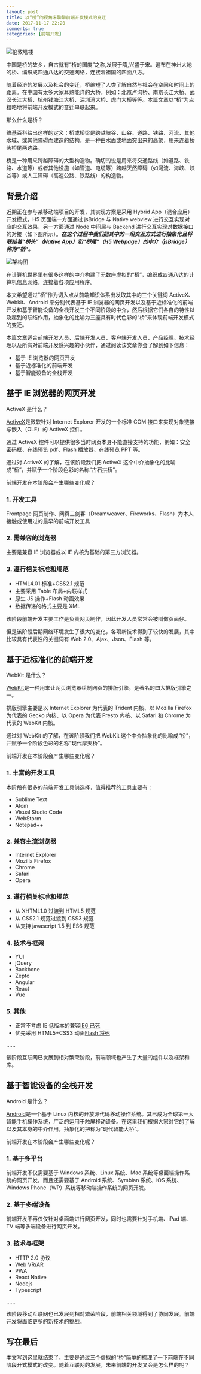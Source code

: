 ```yaml
---
layout: post
title: 以“桥”的视角来聊聊前端开发模式的变迁
date: 2017-11-17 22:20
comments: true
categories: [前端开发]
---
```


![伦敦塔楼](/images/uploads/36c76caeee6e4ca01d7c6eb51a2cdd92.jpg)

中国是桥的故乡，自古就有“桥的国度”之称,发展于隋,兴盛于宋。遍布在神州大地的桥、编织成四通八达的交通网络，连接着祖国的四面八方。

随着经济的发展以及社会的变迁，桥缩短了人类了解自然与社会在空间和时间上的距离。在中国有太多大家耳熟能详的大桥，例如：北京卢沟桥、南京长江大桥、武汉长江大桥、杭州钱塘江大桥、深圳湾大桥、虎门大桥等等。本篇文章以“桥”为点粗略地将前端开发模式的变迁串联起来。

那么什么是桥？

维基百科给出这样的定义：桥或桥梁是跨越峡谷、山谷、道路、铁路、河流、其他水域、或其他障碍而建造的结构，是一种由水面或地面突出来的高架，用来连着桥头桥尾两边路。

桥是一种用来跨越障碍的大型构造物。确切的说是用来将交通路线（如道路、铁路、水道等）或者其他设施（如管道、电缆等）跨越天然障碍（如河流、海峡、峡谷等）或人工障碍（高速公路、铁路线）的构造物。

## 背景介绍

近期正在参与某移动端项目的开发，其实现方案是采用 Hybrid App（混合应用）开发模式，H5 页面端一方面通过 jsBridge 与 Native webview 进行交互实现对应的交互效果，另一方面通过 Node 中间层与 Backend 进行交互实现对数据接口的对接（如下图所示）。**_在这个过程中我们把其中的一段交互方式进行抽象化且将联结着“桥头”（Native App）和“桥尾”（H5 Webpage）的中介（jsBridge）称为“桥”。_**

![架构图](/assets/pic/sample.ppt.001.png)

<!--more-->

在计算机世界里有很多这样的中介构建了无数座虚拟的“桥”，编织成四通八达的计算机信息网络，连接着各项应用程序。

本文希望通过“桥”作为切入点从前端知识体系出发取其中的三个关键词 ActiveX、Webkit、Android 来分别代表基于 IE 浏览器的网页开发以及基于近标准化的前端开发和基于智能设备的全栈开发三个不同阶段的中介，然后根据它们各自的特性以及起到的联结作用，抽象化的比喻为三座具有时代色彩的“桥”来体现前端开发模式的变迁。

本篇文章适合前端开发人员、后端开发人员、客户端开发人员、产品经理、技术经理以及所有对前端开发感兴趣的小伙伴，通过阅读该文章你会了解到如下信息：

- 基于 IE 浏览器的网页开发
- 基于近标准化的前端开发
- 基于智能设备的全栈开发

## 基于 IE 浏览器的网页开发

ActiveX 是什么？

[ActiveX](https://zh.wikipedia.org/wiki/ActiveX)是微软针对 Internet Explorer 开发的一个标准 COM 接口来实现对象链接与嵌入（OLE）的 ActiveX 控件。

通过 ActiveX 控件可以提供很多当时网页本身不能直接支持的功能，例如：安全密码框、在线预览 pdf、Flash 播放器、在线预览 PPT 等。

通过对 ActiveX 的了解，在该阶段我们把 ActiveX 这个中介抽象化的比喻成“桥”，并赋予一个阶段色彩的名称“古石拱桥”。

前端开发在本阶段会产生哪些变化呢？

### 1. 开发工具

Frontpage 网页制作、网页三剑客（Dreamweaver、Fireworks、Flash）为本人接触或使用过的最早的前端开发工具

### 2. 需兼容的浏览器

主要是兼容 IE 浏览器或以 IE 内核为基础的第三方浏览器。

### 3. 遵行相关标准和规范

- HTML4.01 标准+CSS2.1 规范
- 主要采用 Table 布局+内联样式
- 原生 JS 操作+Flash 动画效果
- 数据传递的格式主要是 XML

该阶段前端开发主要工作是负责网页制作，因此开发人员常常会被叫做页面仔。

但是该阶段后期网络环境发生了很大的变化，各项新技术得到了较快的发展，其中比较具有代表性的关键词有 Web 2.0、Ajax、Json、Flash 等。

## 基于近标准化的前端开发

WebKit 是什么？

[WebKit](https://zh.wikipedia.org/wiki/WebKit)是一种用来让网页浏览器绘制网页的排版引擎，是著名的四大排版引擎之一。

排版引擎主要是以 Internet Explorer 为代表的 Trident 内核、以 Mozilla Firefox 为代表的 Gecko 内核、以 Opera 为代表 Presto 内核、以 Safari 和 Chrome 为代表的 WebKit 内核。

通过对 WebKit 的了解，在该阶段我们把 WebKit 这个中介抽象化的比喻成“桥”，并赋予一个阶段色彩的名称“现代摩天桥”。

前端开发在本阶段会产生哪些变化呢？

### 1. 丰富的开发工具

本阶段有很多的前端开发工具供选择，值得推荐的工具主要有：

- Sublime Text
- Atom
- Visual Studio Code
- WebStorm
- Notepad++

### 2. 兼容主流浏览器

- Internet Explorer
- Mozilla Firefox
- Chrome
- Safari
- Opera

### 3. 遵行相关标准和规范

- 从 XHTML1.0 过渡到 HTML5 规范
- 从 CSS2.1 规范过渡到 CSS3 规范
- 从支持 javascript 1.5 到 ES6 规范

### 4. 技术与框架

- YUI
- jQuery
- Backbone
- Zepto
- Angular
- React
- Vue

### 5. 其他

- 正常不考虑 IE 低版本的兼容[IE6 已死](http://www.ie6death.com/)
- 优先采用 HTML5+CSS3 动画[Flash 将死](http://isflashdeadyet.com/)

......

该阶段互联网已发展到相对繁荣阶段，前端领域也产生了大量的组件以及框架和库。

## 基于智能设备的全栈开发

Android 是什么？

[Android](https://zh.wikipedia.org/wiki/Android)是一个基于 Linux 内核的开放源代码移动操作系统。其已成为全球第一大智能手机操作系统，广泛的运用于触屏移动设备。在这里我们根据大家对它的了解以及其本身的中介作用，抽象化的把称为“现代智能大桥”。

前端开发在本阶段会产生哪些变化呢？

### 1. 基于多平台

前端开发不仅需要基于 Windows 系统、Linux 系统、Mac 系统等桌面端操作系统的网页开发，而且还需要基于 Android 系统、Symbian 系统、iOS 系统、Windows Phone（WP）系统等移动端操作系统的网页开发。

### 2. 基于多端设备

前端开发不再仅仅针对桌面端进行网页开发，同时也需要针对手机端、iPad 端、TV 端等多端设备进行网页开发。

### 3. 技术与框架

- HTTP 2.0 协议
- Web VR/AR
- PWA
- React Native
- Nodejs
- Typescript

......

该阶段移动互联网也已发展到相对繁荣阶段，前端相关领域得到了协同发展。前端开发将面临更多的新技术的挑战。

## 写在最后

本文写到这里就结束了，主要是通过三个虚拟的“桥”简单的梳理了一下前端在不同阶段开式模式的改变。随着互联网的发展，未来前端的开发又会是怎么样的呢？
